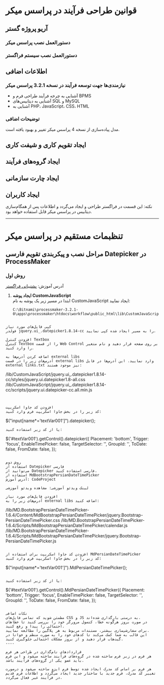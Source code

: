 # قوانین طراحی فرآیند در پراسس میکر

## آریو پروژه گستر

### دستورالعمل نصب پراسس میکر

### دستورالعمل نصب سیستم فراگستر

## اطلاعات اضافی

### نیازمندی‌ها جهت توسعه فرآیند در نسخه 3.2.1 پراسس میکر
- آشنایی به چرخه فرآیند طراحی فرم و BPMS
- آشنایی به دیتابیس‌های SQL و MySQL
- آشنایی به PHP، JavaScript، CSS، HTML

### توضیحات اضافی
مدل پیاده‌سازی از نسخه 4 پراسس میکر تغییر و بهبود یافته است.

## ایجاد تقویم کاری و شیفت کاری

## ایجاد گروه‌های فرآیند

## ایجاد چارت سازمانی

## ایجاد کاربران
نکته: این قسمت در فراگستر طراحی و ایجاد می‌گردد و اطلاعات پس از همگام‌سازی دیتابیس در پراسس میکر قابل استفاده خواهد بود.

---

# تنظبمات مستقیم در پراسس میکر

## مراحل نصب و پیکربندی تقویم فارسی Datepicker در ProcessMaker

### روش اول
آدرس آموزش: [پشتیبانی فراگستر](https://support.faragostar.net/Knowledgebase/Article/View/33--datepicker-tarykh-shmsy)

1. **ایجاد پوشه CustomJavaScript**  
ابتدا در مسیر زیر یک پوشه به نام CustomJavaScript ایجاد نمایید:
   ```vbnet
   C:\Bitnami\processmaker-3.2.1-0\apps\processmaker\htdocs\workflow\public_html\lib\CustomJavaScript
```

کپی فایل‌های مورد نیاز
فولدر jquery.ui_.datepicker1.8.14-cc را به مسیر ایجاد شده کپی نمایید.

افزودن کنترل Textbox
کنترل Textbox را از قسمت Web Control بر روی صفحه قرار دهید و نام متغیر را وارد کنید.

اضافه کردن آدرس‌ها به external libs
آدرس‌های زیر را در قسمت external libs وارد نمایید. این آدرس‌ها در فایل external links.txt نیز موجود هستند:
```
/lib/CustomJavaScript/jquery.ui_.datepicker1.8.14-cc/styles/jquery.ui.datepicker1.8-all.css
/lib/CustomJavaScript/jquery.ui_.datepicker1.8.14-cc/scripts/jquery.ui.datepicker-cc.all.min.js
```


افزودن کد جاوا اسکریپت
کد زیر را در بخش جاوا اسکریپت فرم وارد کنید:

```
$("input[name*='textVar001']").datepicker();
```
یا از کد زیر استفاده کنید:
```
$('#textVar001').getControl().datepicker({
    Placement: 'bottom',
    Trigger: 'focus',
    EnableTimePicker: false,
    TargetSelector: '',
    GroupId: '',
    ToDate: false,
    FromDate: false,
});
```

روش دوم
استفاده از Datepicker فارسی
می‌توانید از Datepicker فارسی استفاده کنید.
استفاده از MdBootstrapPersianDateTimePicker
آدرس آموزش: CodeProject

لینک ویدئو آموزشی: مشاهده ویدئو آموزشی

افزودن فایل‌های مورد نیاز
آدرس‌های زیر را به external libs اضافه کنید:
```
/lib/MD.BootstrapPersianDateTimePicker-1.6.4/Content/MdBootstrapPersianDateTimePicker/jquery.Bootstrap-PersianDateTimePicker.css
/lib/MD.BootstrapPersianDateTimePicker-1.6.4/Scripts/MdBootstrapPersianDateTimePicker/calendar.js
/lib/MD.BootstrapPersianDateTimePicker-1.6.4/Scripts/MdBootstrapPersianDateTimePicker/jquery.Bootstrap-PersianDateTimePicker.js
```

افزودن کد جاوا اسکریپت برای استفاده از MdPersianDateTimePicker
کد زیر را در بخش جاوا اسکریپت فرم وارد کنید:

```
$("input[name*='textVar001']").MdPersianDateTimePicker();
```

یا از کد زیر استفاده کنید:
```
$('#textVar001').getControl().MdPersianDateTimePicker({
    Placement: 'bottom',
    Trigger: 'focus',
    EnableTimePicker: false,
    TargetSelector: '',
    GroupId: '',
    ToDate: false,
    FromDate: false,
});
```

نکات اضافی
مطمئن شوید که تمامی فایل‌های CSS و JS به درستی بارگذاری شده‌اند.
در صورت بروز هرگونه خطا، کنسول مرورگر خود را بررسی کنید تا خطاهای احتمالی را پیدا و رفع کنید.
برای سفارشی‌سازی بیشتر، مستندات مربوط به هر پلاگین را مطالعه نمایید.
این قالب به شما کمک می‌کند تا کدهای خود را به صورت منظم و خوانا در گیت‌هاب قرار دهید و از بروز مشکلات احتمالی جلوگیری کنید.
----

قراردادهای نام‌گذاری در طراحی هر فرم
هر فرم در زیر فرم ساخته شده در گروه‌های فرآیند ساخته می‌شود و این فرم باید عضو یکی از گروه‌های فرآیند باشد.

هر فرم بر اساس کد مدرک ایجاد شده توسط فرم ایزو ساخته می‌شود و درصورت تغییر کد مدرک، فرم جدید با ساختار جدید ایجاد می‌گردد و اطلاعات فرم قدیم در فرآیند غیر فعال می‌گردد.




































